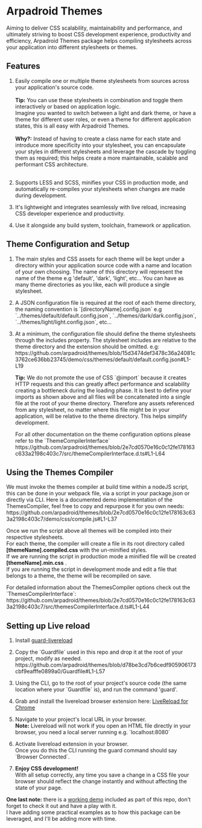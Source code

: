 # Arpadroid Themes

<p>
    Aiming to deliver CSS scalability, maintainability and performance, and ultimately striving to boost CSS development experience, productivity and efficiency, Arpadroid Themes package helps compiling stylesheets across your application into different stylesheets or themes.
</p>
<section>
    <h2>Features</h2>
    <ol>
        <li>
            Easily compile one or multiple theme stylesheets from sources across your application's source code. 
            <br/><br/>
            <strong>Tip:</strong> You can use these stylesheets in combination and toggle them interactively or based on application logic.<br/> 
            Imagine you wanted to switch between a light and dark theme, or have a theme for different user roles, or even a theme for different application states, this is all easy with Arpadroid Themes.
            <br/><br/>
            <strong>Why?:</strong> Instead of having to create a class name for each state and introduce more specificity into your stylesheet, you can encapsulate your styles in different stylesheets and leverage the cascade by toggling them as required; this helps create a more maintainable, scalable and performant CSS architecture.
            <br/><br/>
        </li>
        <li>
            <p>
                Supports LESS and SCSS, minifies your CSS in production mode, and automatically re-compiles your stylesheets when changes are made during development. 
            </p>
        </li>
        <li>
            <p>
                It's lightweight and integrates seamlessly with live reload, increasing CSS developer experience and productivity.
            </p>
        </li>
        <li>
            <p>
                Use it alongside any build system, toolchain, framework or application.
            </p>
        </li>
    </ol>
</section>
<section>
    <h2>Theme Configuration and Setup</h2>
    <ol>
        <li>
            <p>
                The main styles and CSS assets for each theme will be kept under a directory within your application source code with a name and location of your own choosing. The name of this directory will represent the name of the theme e.g 'default', 'dark', 'light', etc... You can have as many theme directories as you like, each will produce a single stylesheet.
            </p>
        </li>
        <li>
            <p>
                A JSON configuration file is required at the root of each theme directory, the naming convention is `[directoryName].config.json`
                e.g `../themes/default/default.config.json`, `../themes/dark/dark.config.json`, `../themes/light/light.config.json`, etc...        
            </p>
        </li>
        <li>
            <p>
                At a minimum, the configuration file should define the theme stylesheets through the includes property.
                The stylesheet includes are relative to the theme directory and the extension should be omitted. e.g:
                https://github.com/arpadroid/themes/blob/15d3474def3478c36a24081c3762ce636bb23745/demo/css/themes/default/default.config.json#L1-L19
            </p>
            <p>
                <strong>Tip:</strong> We do not promote the use of CSS `@import` because it creates HTTP requests and this can greatly affect performance and scalability creating a bottleneck during the loading phase.
                It is best to define your imports as shown above and all files will be concatenated into a single file at the root of your theme directory.
                Therefore any assets referenced from any stylesheet, no matter where this file might be in your application, will be relative to the theme directory. 
                This helps simplify development.
            </p>
            <p>
                For all other documentation on the theme configuration options please refer to the `ThemeCompilerInterface`
                https://github.com/arpadroid/themes/blob/2e7cd0570e16c0c12fe178163c633a2198c403c7/src/themeCompilerInterface.d.ts#L1-L64
            </p>
        </li>
    </ol>
</section>
<section>
    <h2>Using the Themes Compiler</h2>
    <p>
        We must invoke the themes compiler at build time within a nodeJS script, this can be done in your webpack file, via a script in your package.json or directly via CLI.
        Here is a documented demo implementation of the ThemesCompiler, feel free to copy and repurpose it for you own needs:
        https://github.com/arpadroid/themes/blob/2e7cd0570e16c0c12fe178163c633a2198c403c7/demo/css/compile.js#L1-L37
    </p>
    <p>
        Once we run the script above all themes will be compiled into their respective stylesheets.
        <br/>
        For each theme, the compiler will create a file in its root directory called <strong>[themeName].compiled.css</strong> with the un-minified styles.
        <br/>
        If we are running the script in production mode a minified file will be created <strong>[themeName].min.css</strong> .
        <br/>
        If you are running the script in development mode and edit a file that belongs to a theme, the theme will be recompiled on save.
    </p>
    <p>
        For detailed information about the ThemesCompiler options check out the `ThemesCompilerInterface`:
        https://github.com/arpadroid/themes/blob/2e7cd0570e16c0c12fe178163c633a2198c403c7/src/themesCompilerInterface.d.ts#L1-L44
    </p>
</section>
<section>
    <h2>Setting up Live reload</h2>
    <ol>
        <li>
            <p>
                Install <a href="https://github.com/guard/guard-livereload">guard-livereload</a>
            </p>
        </li>
        <li>
            <p>
                Copy the `Guardfile` used in this repo and drop it at the root of your project, modify as needed.
                https://github.com/arpadroid/themes/blob/d78be3cd7b6cedf905906173cbf9eafffe0899a0/Guardfile#L1-L57
            </p>
        </li>
        <li>
            <p>
                Using the CLI, go to the root of your project's source code (the same location where your `Guardfile` is), and run the command 'guard'.
            </p>
        </li>
        <li>
            <p>
                Grab and install the livereload browser extension here: <a href="https://chromewebstore.google.com/detail/livereload/jnihajbhpnppcggbcgedagnkighmdlei">LiveReload for Chrome</a>
            </p>
        </li>
        <li>
            <p>
            Navigate to your project's local URL in your browser.<br/>
            <strong>Note:</strong> Livereload will not work if you open an HTML file directly in your browser, you need a local server running e.g. `localhost:8080`
            </p>
        </li>
        <li>
            <p>
                Activate livereload extension in your browser.<br/>
                Once you do this the CLI running the guard command should say `Browser Connected`.
            </p>
        </li>
        <li>
            <p>
                <strong>Enjoy CSS development!</strong>
                <br/>
                With all setup correctly, any time you save a change in a CSS file your browser should reflect the change instantly and without affecting the state of your page.
            </p>
        </li>
    </ol>
</section>
<p>
    <strong>One last note:</strong> there is a <a href="https://github.com/arpadroid/themes/tree/main/demo/css">working demo</a> included as part of this repo, don't forget to check it out and have a play with it. <br/> I have adding some practical examples as to how this package can be leveraged, and I'll be adding more with time.<br/> 
</p>
